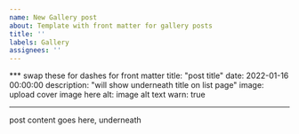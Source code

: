 ```yaml
---
name: New Gallery post
about: Template with front matter for gallery posts
title: ''
labels: Gallery
assignees: ''
---
```


*** swap these for dashes for front matter
title: "post title"
date: 2022-01-16 00:00:00
description: "will show underneath title on list page"
image: upload cover image here
alt: image alt text
warn: true
***

post content goes here, underneath
